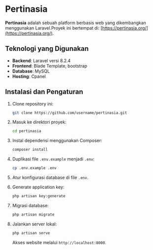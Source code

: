 # Pertinasia

**Pertinasia** adalah sebuah platform berbasis web yang dikembangkan menggunakan Laravel.Proyek ini bertempat di: [https://pertinasia.org/](https://pertinasia.org/).

## Teknologi yang Digunakan
* **Backend**: Laravel versi 8.2.4
* **Frontend**: Blade Template, bootstrap
* **Database**: MySQL
* **Hosting**: Cpanel

## Instalasi dan Pengaturan

1. Clone repository ini:
   ```bash
   git clone https://github.com/username/pertinasia.git
   ```

2. Masuk ke direktori proyek:
   ```bash
   cd pertinasia
   ```

3. Instal dependensi menggunakan Composer:
   ```bash
   composer install
   ```

4. Duplikasi file `.env.example` menjadi `.env`:
   ```bash
   cp .env.example .env
   ```

5. Atur konfigurasi database di file `.env`.

6. Generate application key:
   ```bash
   php artisan key:generate
   ```

7. Migrasi database:
   ```bash
   php artisan migrate
   ```

8. Jalankan server lokal:
   ```bash
   php artisan serve
   ```

   Akses website melalui `http://localhost:8000`.


